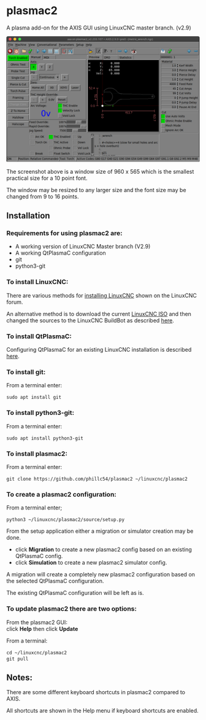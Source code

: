 # plasmac2
A plasma add-on for the AXIS GUI using LinuxCNC master branch. (v2.9)

!['plasmac2'](source/lib/images/plasmac2.svg)

The screenshot above is a window size of 960 x 565 which is the smallest practical size for a 10 point font.

The window may be resized to any larger size and the font size may be changed from 9 to 16 points.
## Installation
### Requirements for using plasmac2 are:
  * A working version of LinuxCNC Master branch (V2.9)
  * A working QtPlasmaC configuration
  * git
  * python3-git


### To install LinuxCNC:
There are various methods for [installing LinuxCNC](https://forum.linuxcnc.org/9-installing-linuxcnc) shown on the LinuxCNC forum.

An alternative method is to download the current [LinuxCNC ISO](https://www.linuxcnc.org/iso/linuxcnc-2.8.2-buster.iso) and then changed the sources to the LinuxCNC BuildBot as described [here](http://buildbot.linuxcnc.org/).


### To install QtPlasmaC:
Configuring QtPlasmaC for an existing LinuxCNC installation is described [here](http://linuxcnc.org/docs/devel/html/plasma/qtplasmac.html#configuring).


### To install git:
From a terminal enter:
```console
sudo apt install git
```


### To install python3-git:
From a terminal enter:
```console
sudo apt install python3-git
```


### To install plasmac2:
From a terminal enter:
```console
git clone https://github.com/phillc54/plasmac2 ~/linuxcnc/plasmac2
```


### To create a plasmac2 configuration:
From a terminal enter;
```console
python3 ~/linuxcnc/plasmac2/source/setup.py
```

From the setup application either a migration or simulator creation may be done.
  * click **Migration** to create a new plasmac2 config based on an existing QtPlasmaC config.
  * click **Simulation** to create a new plasmac2 simulator config.

A migration will create a completely new plasmac2 configuration based on the selected QtPlasmaC configuration.

The existing QtPlasmaC configuration will be left as is.

### To update plasmac2 there are two options:
From the plasmac2 GUI:  
click **Help** then click **Update**

From a terminal:
```console
cd ~/linuxcnc/plasmac2
git pull
```


## Notes:
There are some different keyboard shortcuts in plasmac2 compared to AXIS.

All shortcuts are shown in the Help menu if keyboard shortcuts are enabled.

